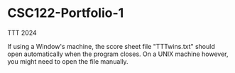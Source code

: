 # CSC122-Portfolio-1
TTT 2024

If using a Window's machine, the score sheet file "TTTwins.txt" should open automatically when the program closes.
On a UNIX machine however, you might need to open the file manually.